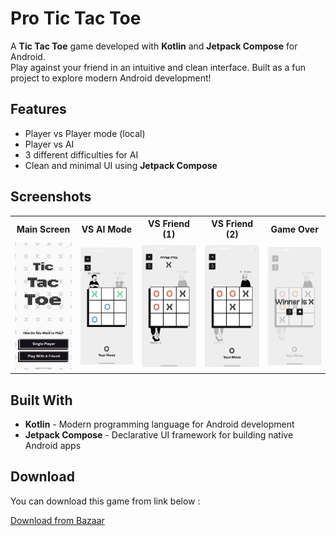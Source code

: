 # Pro Tic Tac Toe

A **Tic Tac Toe** game developed with **Kotlin** and **Jetpack Compose** for Android.  
Play against your friend in an intuitive and clean interface. Built as a fun project to explore
modern Android development!

## Features

- Player vs Player mode (local)
- Player vs AI
- 3 different difficulties for AI
- Clean and minimal UI using **Jetpack Compose**

## Screenshots

<table>
  <tr>
    <th style="width: 220px; text-align: center;">Main Screen</th>
    <th style="width: 220px; text-align: center;">VS AI Mode</th>
    <th style="width: 220px; text-align: center;">VS Friend (1)</th>
    <th style="width: 220px; text-align: center;">VS Friend (2)</th>
    <th style="width: 220px; text-align: center;">Game Over</th>
  </tr>
  <tr>
    <td >
      <img src="screenshots/main_screen.jpg" width="576" alt="Main Screen"/>
    </td>
    <td >
      <img src="screenshots/vs_ai.jpg" width="576" alt="VS AI"/>
    </td>
    <td >
      <img src="screenshots/x_turn.jpg" width="576" alt="VS Friend (1)"/>
    </td>
    <td >
      <img src="screenshots/o_turn.jpg" width="576" alt="VS Friend (2)"/>
    </td>
    <td >
      <img src="screenshots/game_over.jpg" width="576" alt="Game Over"/>
    </td>
  </tr>
</table>

## Built With

- **Kotlin** - Modern programming language for Android development
- **Jetpack Compose** - Declarative UI framework for building native Android apps

## Download

You can download this game from link below :

[Download from Bazaar](https://cafebazaar.ir/app/com.amirali_apps.tictactoe?ref=share)
